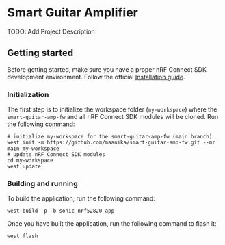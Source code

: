 # Smart Guitar Amplifier

TODO: Add Project Description

## Getting started

Before getting started, make sure you have a proper nRF Connect SDK development environment.
Follow the official
[Installation guide](https://developer.nordicsemi.com/nRF_Connect_SDK/doc/latest/nrf/getting_started.html).

### Initialization

The first step is to initialize the workspace folder (``my-workspace``) where
the ``smart-guitar-amp-fw`` and all nRF Connect SDK modules will be cloned. Run the following
command:

```shell
# initialize my-workspace for the smart-guitar-amp-fw (main branch)
west init -m https://github.com/maanika/smart-guitar-amp-fw.git --mr main my-workspace
# update nRF Connect SDK modules
cd my-workspace
west update
```

### Building and running

To build the application, run the following command:

```shell
west build -p -b sonic_nrf52820 app
```

Once you have built the application, run the following command to flash it:

```shell
west flash
```

